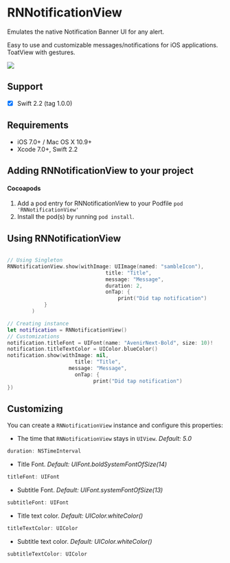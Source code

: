 # RNNotificationView

Emulates the native Notification Banner UI for any alert.

Easy to use and customizable messages/notifications for iOS applications. ToatView with gestures.



[![](https://raw.githubusercontent.com/souzainf3/RNNotificationView/master/gif/rnnotificationview.gif)](https://raw.githubusercontent.com/souzainf3/RNNotificationView/master/gif/rnnotificationview.gif)

## Support

- [x] Swift 2.2 (tag 1.0.0)

## Requirements

* iOS 7.0+ / Mac OS X 10.9+
* Xcode 7.0+, Swift 2.2

## Adding RNNotificationView to your project

#### Cocoapods

1. Add a pod entry for RNNotificationView to your Podfile `pod 'RNNotificationView'`
2. Install the pod(s) by running `pod install`.


## Using RNNotificationView

```swift

// Using Singleton
RNNotificationView.show(withImage: UIImage(named: "sambleIcon"),
                                title: "Title",
                                message: "Message",
                                duration: 2,
                                onTap: {
                                    print("Did tap notification")
            }
        )

// Creating instance
let notification = RNNotificationView()
// Customizations
notification.titleFont = UIFont(name: "AvenirNext-Bold", size: 10)!
notification.titleTextColor = UIColor.blueColor()
notification.show(withImage: nil,
                      title: "Title",
                    message: "Message",
                      onTap: {
                            print("Did tap notification")
})

```
## Customizing

You can create a `RNNotificationView` instance and configure this properties:

* The time that `RNNotificationView` stays in `UIView`. *Default: 5.0*
```swift
duration: NSTimeInterval
```

* Title Font. *Default: UIFont.boldSystemFontOfSize(14)*
```swift
titleFont: UIFont
```

* Subtitle Font. *Default: UIFont.systemFontOfSize(13)*
```swift
subtitleFont: UIFont
```

* Title text color. *Default: UIColor.whiteColor()*
```swift
titleTextColor: UIColor
```

* Subtitle text color. *Default: UIColor.whiteColor()*
```swift
subtitleTextColor: UIColor
```

